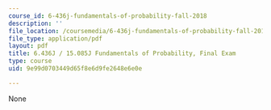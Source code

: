 ```yaml
---
course_id: 6-436j-fundamentals-of-probability-fall-2018
description: ''
file_location: /coursemedia/6-436j-fundamentals-of-probability-fall-2018/9e99d0703449d65f8e6d9fe2648e6e0e_MIT6_436JF18_final.pdf
file_type: application/pdf
layout: pdf
title: 6.436J / 15.085J Fundamentals of Probability, Final Exam
type: course
uid: 9e99d0703449d65f8e6d9fe2648e6e0e

---
```

None